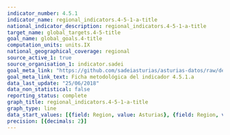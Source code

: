 ```yaml
---
indicator_number: 4.5.1
indicator_name: regional_indicators.4-5-1-a-title
national_indicator_description: regional_indicators.4-5-1-a-title
target_name: global_targets.4-5-title
goal_name: global_goals.4-title
computation_units: units.IX
national_geographical_coverage: regional
source_active_1: true
source_organisation_1: indicator.sadei
goal_meta_link: "https://github.com/sadeiasturias/asturias-datos/raw/develop/descargas/metodologia/4.5.1.a.pdf"
goal_meta_link_text: Ficha metodológica del indicador 4.5.1.a
data_last_update: "25/06/2018"
data_non_statistical: false
reporting_status: complete
graph_title: regional_indicators.4-5-1-a-title
graph_type: line
data_start_values: [{field: Region, value: Asturias}, {field: Region, value: España}]
precision: [{decimals: 2}]
---
```

